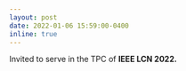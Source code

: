 ```yaml
---
layout: post
date: 2022-01-06 15:59:00-0400
inline: true
---
```


 Invited to serve in the TPC of <strong>IEEE LCN 2022.<strong>